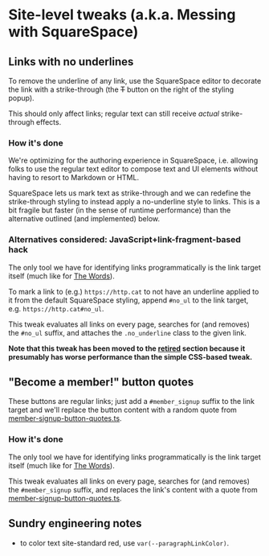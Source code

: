 # Site-level tweaks (a.k.a. Messing with SquareSpace)

## Links with no underlines

To remove the underline of any link, use the SquareSpace editor to decorate the link with a strike-through (the ~~T~~ button on the right of the styling popup).

This should only affect links; regular text can still receive _actual_ strike-through effects.

### How it's done

We're optimizing for the authoring experience in SquareSpace, i.e. allowing folks to use the regular text editor to compose text and UI elements
without having to resort to Markdown or HTML.

SquareSpace lets us mark text as strike-through and we can redefine the strike-through styling to instead apply a no-underline style to links.
This is a bit fragile but faster (in the sense of runtime performance) than the alternative outlined (and implemented) below.

### Alternatives considered: JavaScript+link-fragment-based hack

The only tool we have for identifying links programmatically is the link target itself (much like for [The Words](../the-words/README.md)).

To mark a link to (e.g.) `https://http.cat` to not have an underline applied to it from the default SquareSpace styling,
append `#no_ul` to the link target, e.g. `https://http.cat#no_ul`.

This tweak evaluates all links on every page, searches for (and removes) the `#no_ul` suffix, and attaches the `.no_underline` class to the given link.

**Note that this tweak has been moved to the [retired](retired/index.html) section because it presumably has worse performance than the simple CSS-based tweak.**

## "Become a member!" button quotes

These buttons are regular links; just add a `#member_signup` suffix to the link target and we'll replace the button content with a random quote
from [member-signup-button-quotes.ts](member-signup-button-quotes).

### How it's done

The only tool we have for identifying links programmatically is the link target itself (much like for [The Words](../the-words/README.md)).

This tweak evaluates all links on every page, searches for (and removes) the `#member_signup` suffix,
and replaces the link's content with a quote from [member-signup-button-quotes.ts](member-signup-button-quotes).

## Sundry engineering notes

- to color text site-standard red, use `var(--paragraphLinkColor)`.
